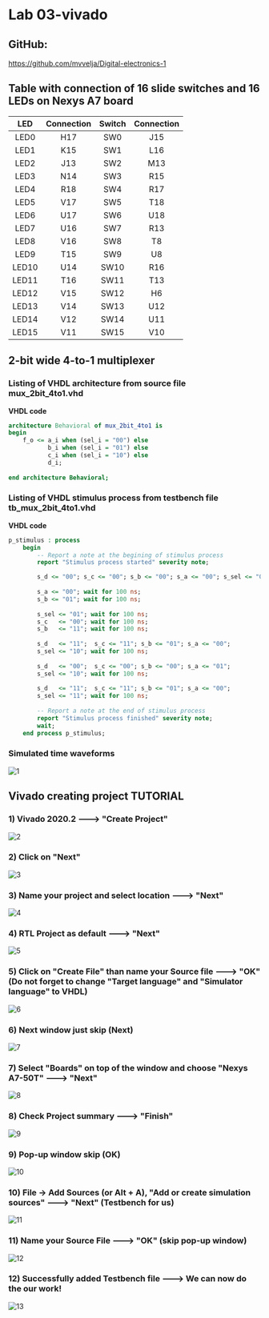 # Lab 03-vivado

## GitHub: 

https://github.com/mvvelja/Digital-electronics-1

## Table with connection of 16 slide switches and 16 LEDs on Nexys A7 board

| **LED** | **Connection** | **Switch** | **Connection** | 
| :-: | :-: | :-: | :-: |
| LED0 | H17 | SW0 | J15 |
| LED1 | K15 | SW1 | L16 |
| LED2 | J13 | SW2 | M13 |
| LED3 | N14 | SW3 | R15 |
| LED4 | R18 | SW4 | R17 |
| LED5 | V17 | SW5 | T18 |
| LED6 | U17 | SW6 | U18 |
| LED7 | U16 | SW7 | R13 |
| LED8 | V16 | SW8 | T8 |
| LED9 | T15 | SW9 | U8 |
| LED10 | U14 | SW10 | R16 |
| LED11 | T16 | SW11 | T13 |
| LED12 | V15 | SW12 | H6 |
| LED13 | V14 | SW13 | U12 |
| LED14 | V12 | SW14 | U11 |
| LED15 | V11 | SW15 | V10 |

## 2-bit wide 4-to-1 multiplexer

### Listing of VHDL architecture from source file mux_2bit_4to1.vhd

**VHDL code**
```vhdl
architecture Behavioral of mux_2bit_4to1 is
begin
    f_o <= a_i when (sel_i = "00") else
           b_i when (sel_i = "01") else
           c_i when (sel_i = "10") else
           d_i; 
           
end architecture Behavioral;
```

### Listing of VHDL stimulus process from testbench file tb_mux_2bit_4to1.vhd

**VHDL code**
```vhdl
p_stimulus : process
    begin
        -- Report a note at the begining of stimulus process
        report "Stimulus process started" severity note;

        s_d <= "00"; s_c <= "00"; s_b <= "00"; s_a <= "00"; s_sel <= "00"; wait for 100 ns;
        
        s_a <= "00"; wait for 100 ns;
        s_b <= "01"; wait for 100 ns;
        
        s_sel <= "01"; wait for 100 ns;
        s_c   <= "00"; wait for 100 ns;
        s_b   <= "11"; wait for 100 ns;  
        
        s_d   <= "11";  s_c <= "11"; s_b <= "01"; s_a <= "00"; 
        s_sel <= "10"; wait for 100 ns;  
        
        s_d   <= "00";  s_c <= "00"; s_b <= "00"; s_a <= "01"; 
        s_sel <= "10"; wait for 100 ns;  
        
        s_d   <= "11";  s_c <= "11"; s_b <= "01"; s_a <= "00"; 
        s_sel <= "11"; wait for 100 ns;  
               
        -- Report a note at the end of stimulus process
        report "Stimulus process finished" severity note;
        wait;
    end process p_stimulus;
```

### Simulated time waveforms

![1](Images/1.png)

## Vivado creating project TUTORIAL

### 1) Vivado 2020.2 ---> "Create Project"
![2](Images/2.PNG)

### 2) Click on "Next"
![3](Images/3.PNG)

### 3) Name your project and select location ---> "Next"
![4](Images/4.PNG)

### 4) RTL Project as default ---> "Next"
![5](Images/5.PNG)

### 5) Click on "Create File" than name your Source file ---> "OK" (Do not forget to change "Target language" and "Simulator language" to VHDL)
![6](Images/6.PNG)

### 6) Next window just skip (Next)
![7](Images/7.PNG)

### 7) Select "Boards" on top of the window and choose "Nexys A7-50T" ---> "Next"
![8](Images/8.PNG)

### 8) Check Project summary ---> "Finish"
![9](Images/9.PNG)

### 9) Pop-up window skip (OK)
![10](Images/10.PNG)

### 10) File -> Add Sources (or Alt + A), "Add or create simulation sources" ---> "Next" (Testbench for us)
![11](Images/11.PNG)

### 11) Name your Source File ---> "OK" (skip pop-up window)
![12](Images/12.PNG)

### 12) Successfully added Testbench file ---> We can now do the our work!
![13](Images/13.PNG)
